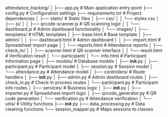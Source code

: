 attendance_tracking/
│
├── app.py                    # Main application entry point
├── config.py                 # Configuration settings
├── requirements.txt          # Project dependencies
│
├── static/                   # Static files
│   ├── css/
│   │   └── styles.css
│   ├── js/
│   │   ├── qrcode-scanner.js # QR scanning logic
│   │   └── dashboard.js      # Admin dashboard functionality
│   └── images/
│
├── templates/                # HTML templates
│   ├── base.html             # Base template
│   ├── admin/
│   │   ├── dashboard.html    # Admin dashboard
│   │   ├── import.html       # Spreadsheet import page
│   │   └── reports.html      # Attendance reports
│   ├── check_in/
│   │   ├── scanner.html      # QR scanner interface
│   │   └── result.html       # Verification result
│   └── participant/
│       └── info.html         # Participant information page
│
├── models/                   # Database models
│   ├── __init__.py
│   ├── participant.py        # Participant model
│   ├── session.py            # Session model
│   └── attendance.py         # Attendance model
│
├── controllers/              # Route handlers
│   ├── __init__.py
│   ├── admin.py              # Admin dashboard routes
│   ├── check_in.py           # Check-in process routes
│   └── participant.py        # Participant info routes
│
├── services/                 # Business logic
│   ├── __init__.py
│   ├── importer.py           # Spreadsheet import logic
│   ├── qrcode_generator.py   # QR code generation
│   └── verification.py       # Attendance verification
│
└── utils/                    # Utility functions
    ├── __init__.py
    ├── data_processing.py    # Data cleaning functions
    └── session_mapper.py     # Maps sessions to classes